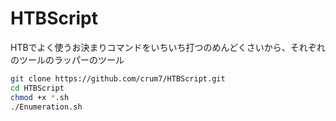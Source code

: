 # HTBScript
HTBでよく使うお決まりコマンドをいちいち打つのめんどくさいから、それぞれのツールのラッパーのツール

```bash
git clone https://github.com/crum7/HTBScript.git
cd HTBScript
chmod +x *.sh
./Enumeration.sh
```